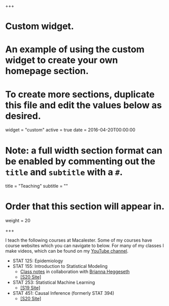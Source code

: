 +++
# Custom widget.
# An example of using the custom widget to create your own homepage section.
# To create more sections, duplicate this file and edit the values below as desired.
widget = "custom"
active = true
date = 2016-04-20T00:00:00

# Note: a full width section format can be enabled by commenting out the `title` and `subtitle` with a `#`.
title = "Teaching"
subtitle = ""

# Order that this section will appear in.
weight = 20

+++

I teach the following courses at Macalester. Some of my courses have course websites which you can navigate to below. For many of my classes I make videos, which can be found on my [YouTube channel](https://www.youtube.com/channel/UCgW3LCQ623sUjprV8EbtVoA).

- STAT 125: Epidemiology
- STAT 155: Introduction to Statistical Modeling
    - [Class notes](https://bcheggeseth.github.io/Stat155Notes/) in collaboration with [Brianna Heggeseth](https://sites.google.com/macalester.edu/bcheggeseth)
    - [[S20 Site]](https://lmyint.github.io/155_spring_2020/)
- STAT 253: Statistical Machine Learning
    - [[S19 Site]](https://lmyint.github.io/253_spring_2019/)
- STAT 451: Causal Inference (formerly STAT 394)
    - [[S20 Site]](https://lmyint.github.io/causal_spring_2020/)